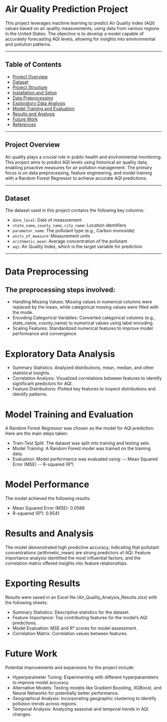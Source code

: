 # Air Quality Prediction Project

This project leverages machine learning to predict Air Quality Index (AQI) values based on air quality measurements, using data from various regions in the United States. The objective is to develop a model capable of accurately forecasting AQI levels, allowing for insights into environmental and pollution patterns.

---

## Table of Contents

- [Project Overview](#project-overview)
- [Dataset](#dataset)
- [Project Structure](#project-structure)
- [Installation and Setup](#installation-and-setup)
- [Data Preprocessing](#data-preprocessing)
- [Exploratory Data Analysis](#exploratory-data-analysis)
- [Model Training and Evaluation](#model-training-and-evaluation)
- [Results and Analysis](#results-and-analysis)
- [Future Work](#future-work)
- [References](#references)

---

## Project Overview

Air quality plays a crucial role in public health and environmental monitoring. This project aims to predict AQI levels using historical air quality data, enabling proactive measures for air pollution management. The primary focus is on data preprocessing, feature engineering, and model training with a Random Forest Regressor to achieve accurate AQI predictions.

---

## Dataset

The dataset used in this project contains the following key columns:

- `date_local`: Date of measurement
- `state_name`, `county_name`, `city_name`: Location identifiers
- `parameter_name`: The pollutant type (e.g., Carbon monoxide)
- `units_of_measure`: Measurement units
- `arithmetic_mean`: Average concentration of the pollutant
- `aqi`: Air Quality Index, which is the target variable for prediction

---

# Data Preprocessing

## The preprocessing steps involved:
- Handling Missing Values: Missing values in numerical columns were replaced by the mean, while categorical missing values were filled with the mode.
- Encoding Categorical Variables: Converted categorical columns (e.g., state_name, county_name) to numerical values using label encoding.
- Scaling Features: Standardized numerical features to improve model performance and convergence.

# Exploratory Data Analysis
- Summary Statistics: Analyzed distributions, mean, median, and other statistical insights.
- Correlation Analysis: Visualized correlations between features to identify significant predictors for AQI.
- Feature Distributions: Plotted key features to inspect distributions and identify patterns.

# Model Training and Evaluation
A Random Forest Regressor was chosen as the model for AQI prediction. Here are the main steps taken:

- Train-Test Split: The dataset was split into training and testing sets.
- Model Training: A Random Forest model was trained on the training data.
- Evaluation: Model performance was evaluated using:
-- Mean Squared Error (MSE)
-- R-squared (R²)

# Model Performance
The model achieved the following results:

- Mean Squared Error (MSE): 0.0586
- R-squared (R²): 0.9541

# Results and Analysis
The model demonstrated high predictive accuracy, indicating that pollutant concentrations (arithmetic_mean) are strong predictors of AQI. Feature importance analysis identified the most influential factors, and the correlation matrix offered insights into feature relationships.

# Exporting Results
Results were saved in an Excel file (Air_Quality_Analysis_Results.xlsx) with the following sheets:

- Summary Statistics: Descriptive statistics for the dataset.
- Feature Importance: Top contributing features for the model’s AQI predictions.
- Model Evaluation: MSE and R² scores for model assessment.
- Correlation Matrix: Correlation values between features.

# Future Work
Potential improvements and expansions for the project include:
- Hyperparameter Tuning: Experimenting with different hyperparameters to improve model accuracy.
- Alternative Models: Testing models like Gradient Boosting, XGBoost, and Neural Networks for potentially better performance.
- Geographical Analysis: Incorporating geographic clustering to identify pollution trends across regions.
- Temporal Analysis: Analyzing seasonal and temporal trends in AQI changes.
